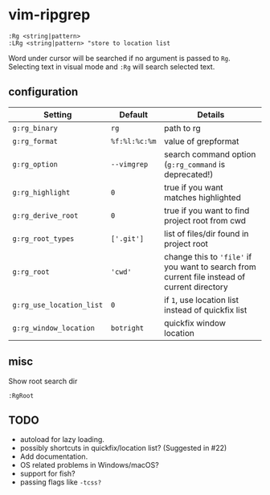 # vim-ripgrep

```vim
:Rg <string|pattern>
:LRg <string|pattern> "store to location list
```

Word under cursor will be searched if no argument is passed to `Rg`.
Selecting text in visual mode and `:Rg` will search selected text.

## configuration


| Setting                  | Default                     | Details
| ---------------------    | --------------------------- | ----------
| `g:rg_binary`            | `rg`                        | path to rg
| `g:rg_format`            | `%f:%l:%c:%m`               | value of grepformat
| `g:rg_option`            | `--vimgrep`                 | search command option (`g:rg_command` is deprecated!)
| `g:rg_highlight`         | `0`                         | true if you want matches highlighted
| `g:rg_derive_root`       | `0`                         | true if you want to find project root from cwd
| `g:rg_root_types`        | `['.git']`                  | list of files/dir found in project root
| `g:rg_root`              | `'cwd'`                     | change this to `'file'` if you want to search from current file instead of current directory
| `g:rg_use_location_list` | `0`                         | if `1`, use location list instead of quickfix list
| `g:rg_window_location`   | `botright`                  | quickfix window location

## misc

Show root search dir

```vim
:RgRoot
```

## TODO

* autoload for lazy loading.
* possibly shortcuts in quickfix/location list? (Suggested in #22)
* Add documentation.
* OS related problems in Windows/macOS?
* support for fish?
* passing flags like `-tcss?`
